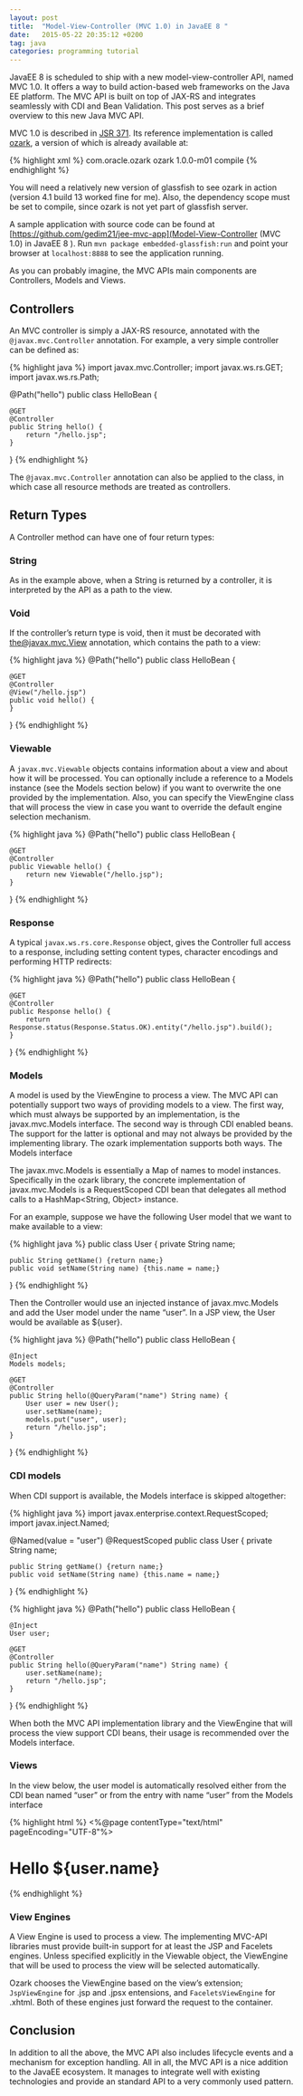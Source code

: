 ```yaml
---
layout: post
title:  "Model-View-Controller (MVC 1.0) in JavaEE 8 "
date:   2015-05-22 20:35:12 +0200
tag: java
categories: programming tutorial
---
```


JavaEE 8 is scheduled to ship with a new model-view-controller API, named MVC 1.0. It offers a way to build action-based web frameworks on the Java EE platform. The MVC API is built on top of JAX-RS and integrates seamlessly with CDI and Bean Validation. This post serves as a brief overview to this new Java MVC API.

MVC 1.0 is described in [JSR 371](https://jcp.org/en/jsr/detail?id=371). Its reference implementation is called [ozark](https://ozark.java.net/), a version of which is already available at:

{% highlight xml %}
<dependency>
    <groupId>com.oracle.ozark</groupId>
    <artifactId>ozark</artifactId>
    <version>1.0.0-m01</version>
    <scope>compile</scope>
</dependency>
{% endhighlight %}

You will need a relatively new version of glassfish to see ozark in action (version 4.1 build 13 worked fine for me). Also, the dependency scope must be set to compile, since ozark is not yet part of glassfish server.

A sample application with source code can be found at [https://github.com/gedim21/jee-mvc-app](Model-View-Controller (MVC 1.0) in JavaEE 8 ). Run `mvn package embedded-glassfish:run`  and point your browser at `localhost:8888` to see the application running.

As you can probably imagine, the MVC APIs main components are Controllers, Models and Views.

## Controllers

An MVC controller is simply a JAX-RS resource, annotated with the `@javax.mvc.Controller` annotation. For example, a very simple controller can be defined as:

{% highlight java %}
import javax.mvc.Controller;
import javax.ws.rs.GET;
import javax.ws.rs.Path;

@Path("hello")
public class HelloBean {

    @GET
    @Controller
    public String hello() {
        return "/hello.jsp";
    }
}
{% endhighlight %}

The `@javax.mvc.Controller` annotation can also be applied to the class, in which case all resource methods are treated as controllers.

## Return Types

A Controller method can have one of four return types:

### String

As in the example above, when a String is returned by a controller, it is interpreted by the API as a path to the view.

### Void

If the controller’s return type is void, then it must be decorated with the@javax.mvc.View annotation, which contains the path to a view:

{% highlight java %}
@Path("hello")
public class HelloBean {

    @GET
    @Controller
    @View("/hello.jsp")
    public void hello() {
    }
}
{% endhighlight %}

### Viewable

A `javax.mvc.Viewable` objects contains information about a view and about how it will be processed. You can optionally include a reference to a Models instance (see the Models section below) if you want to overwrite the one provided by the implementation. Also, you can specify the ViewEngine class that will process the view in case you want to override the default engine selection mechanism.

{% highlight java %}
@Path("hello")
public class HelloBean {

    @GET
    @Controller
    public Viewable hello() {
        return new Viewable("/hello.jsp");
    }
}
{% endhighlight %}

### Response

A typical `javax.ws.rs.core.Response` object, gives the Controller full access to a response, including setting content types, character encodings and performing HTTP redirects:

{% highlight java %}
@Path("hello")
public class HelloBean {

    @GET
    @Controller
    public Response hello() {
        return Response.status(Response.Status.OK).entity("/hello.jsp").build();
    }
}
{% endhighlight %}

### Models

A model is used by the ViewEngine to process a view. The MVC API can potentially support two ways of providing models to a view. The first way, which must always be supported by an implementation, is the javax.mvc.Models interface. The second way is through CDI enabled beans. The support for the latter is optional and may not always be provided by the implementing library. The ozark implementation supports both ways.
The Models interface

The javax.mvc.Models is essentially a Map of names to model instances. Specifically in the ozark library, the concrete implementation of  javax.mvc.Models is a RequestScoped CDI bean that delegates all method calls to a HashMap<String, Object> instance.

For an example, suppose we have the following User model that we want to make available to a view:

{% highlight java %}
public class User {
    private String name;

    public String getName() {return name;}
    public void setName(String name) {this.name = name;}
}
{% endhighlight %}

Then the Controller would use an injected instance of javax.mvc.Models and add the User model under the name “user”. In a JSP view, the User would be available as ${user}.

{% highlight java %}
@Path("hello")
public class HelloBean {

    @Inject
    Models models;

    @GET
    @Controller
    public String hello(@QueryParam("name") String name) {
        User user = new User();
        user.setName(name);
        models.put("user", user);
        return "/hello.jsp";
    }
}
{% endhighlight %}

### CDI models

When CDI support is available, the Models interface is skipped altogether:

{% highlight java %}
import javax.enterprise.context.RequestScoped;
import javax.inject.Named;

@Named(value = "user")
@RequestScoped
public class User {
    private String name;

    public String getName() {return name;}
    public void setName(String name) {this.name = name;}
}
{% endhighlight %}

{% highlight java %}
@Path("hello")
public class HelloBean {

    @Inject
    User user;

    @GET
    @Controller
    public String hello(@QueryParam("name") String name) {
        user.setName(name);
        return "/hello.jsp";
    }
}
{% endhighlight %}

When both the MVC API implementation library and the ViewEngine that will process the view support CDI beans, their usage is recommended over the Models interface.

### Views

In the view below, the user model is automatically resolved either from the CDI bean named “user” or from the entry with name “user” from the Models interface

{% highlight html %}
<%@page contentType="text/html" pageEncoding="UTF-8"%>
<!DOCTYPE html>
<html>
    <head>
        <meta http-equiv="Content-Type" content="text/html; charset=UTF-8">
        <title>Hello</title>
    </head>
    <body>
        <h1>Hello ${user.name}</h1>
    </body>
</html>
{% endhighlight %}

### View Engines

A View Engine is used to process a view. The implementing MVC-API libraries must provide built-in support for at least the JSP and Facelets engines. Unless specified explicitly in the Viewable object, the ViewEngine that will be used to process the view will be selected automatically.

Ozark chooses the ViewEngine based on the view’s extension; `JspViewEngine`  for .jsp and .jpsx entensions, and `FaceletsViewEngine` for .xhtml. Both of these engines just forward the request to the container.

## Conclusion

In addition to all the above, the MVC API also includes lifecycle events and a mechanism for exception handling. All in all, the MVC API is a nice addition to the JavaEE ecosystem. It manages to integrate well with existing technologies and provide an standard API to a very commonly used pattern.